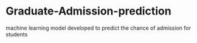 # Graduate-Admission-prediction
machine learning model developed to predict the chance of admission for students
